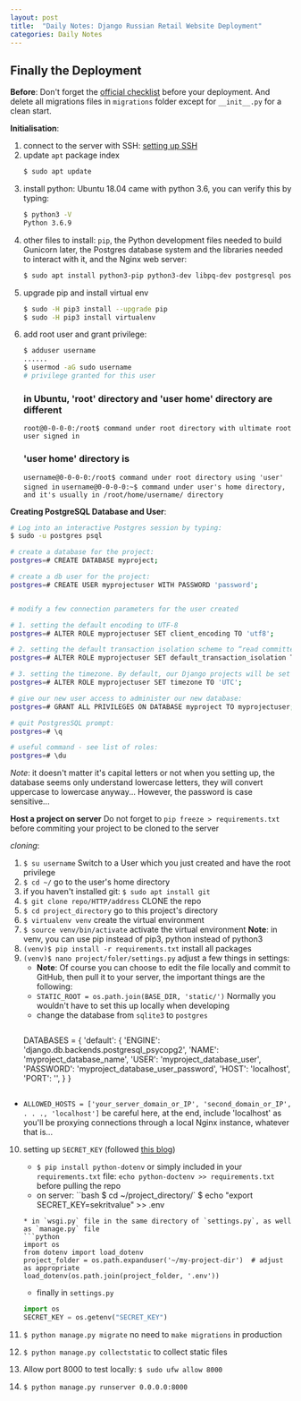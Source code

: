 ```yaml
---
layout: post
title:  "Daily Notes: Django Russian Retail Website Deployment"
categories: Daily Notes
---
```


## Finally the Deployment
**Before**:
	Don't forget the [official checklist](https://docs.djangoproject.com/en/3.0/howto/deployment/checklist/) before your deployment. And delete all migrations files in `migrations` folder except for `__init__.py` for a clean start.

**Initialisation**:

1. connect to the server with SSH: [setting up SSH](https://serversforhackers.com/c/configuring-ssh-locally)
2. update `apt` package index
	```bash
	$ sudo apt update
	```
3. install python: Ubuntu 18.04 came with python 3.6, you can verify this by typing:
	```bash
    $ python3 -V
    Python 3.6.9
	```
4. other files to install: `pip`, the Python development files needed to build Gunicorn later, the Postgres database system and the libraries needed to interact with it, and the Nginx web server:
	```bash
	$ sudo apt install python3-pip python3-dev libpq-dev postgresql postgresql-contrib nginx curl
	```
5. upgrade pip and install virtual env
	```bash
	$ sudo -H pip3 install --upgrade pip
	$ sudo -H pip3 install virtualenv
	```
6. add root user and grant privilege:
	```bash
	$ adduser username
	......
	$ usermod -aG sudo username
	# privilege granted for this user
	```
	### in Ubuntu, 'root' directory and 'user home' directory are different
    `root@0-0-0-0:/root$ command under root directory with ultimate root user signed in`
	### 'user home' directory is 
    `username@0-0-0-0:/root$ command under root directory using 'user' signed in`
    `username@0-0-0-0:~$ command under user's home directory, and it's usually in /root/home/username/ directory`



**Creating PostgreSQL Database and User**:  

```bash
# Log into an interactive Postgres session by typing:
$ sudo -u postgres psql

# create a database for the project:
postgres=# CREATE DATABASE myproject;

# create a db user for the project:
postgres=# CREATE USER myprojectuser WITH PASSWORD 'password';


# modify a few connection parameters for the user created

# 1. setting the default encoding to UTF-8
postgres=# ALTER ROLE myprojectuser SET client_encoding TO 'utf8';

# 2. setting the default transaction isolation scheme to “read committed”, which blocks reads from uncommitted transactions
postgres=# ALTER ROLE myprojectuser SET default_transaction_isolation TO 'read committed';

# 3. setting the timezone. By default, our Django projects will be set to use UTC
postgres=# ALTER ROLE myprojectuser SET timezone TO 'UTC';

# give our new user access to administer our new database:
postgres=# GRANT ALL PRIVILEGES ON DATABASE myproject TO myprojectuser;

# quit PostgresSQL prompt:
postgres=# \q

# useful command - see list of roles:
postgres=# \du
```
*Note*: it doesn't matter it's capital letters or not when you setting up, the database seems only understand lowercase letters, they will convert uppercase to lowercase anyway... However, the password is case sensitive...

**Host a project on server**
Do not forget to `pip freeze > requirements.txt` before commiting your project to be cloned to the server

*cloning*:

1. `$ su username` Switch to a User which you just created and have the root privilege
2. `$ cd ~/` go to the user's home directory
3. if you haven't installed git: `$ sudo apt install git`
4. `$ git clone repo/HTTP/address` CLONE the repo
5. `$ cd project_directory` go to this project's directory
6. `$ virtualenv venv` create the virtual environment
7. `$ source venv/bin/activate` activate the virtual environment
	**Note**: in venv, you can use pip instead of pip3, python instead of python3
8. `(venv)$ pip install -r requirements.txt` install all packages
9. `(venv)$ nano project/foler/settings.py` adjust a few things in settings:
	* **Note**: Of course you can choose to edit the file locally and commit to GitHub, then pull it to your server, the important things are the following:
	* `STATIC_ROOT = os.path.join(BASE_DIR, 'static/')` Normally you wouldn't have to set this up locally when developing
	* change the database from `sqlite3` to `postgres`
		```python
    DATABASES = {
        'default': {
            'ENGINE': 'django.db.backends.postgresql_psycopg2',
            'NAME': 'myproject_database_name',
            'USER': 'myproject_database_user',
            'PASSWORD': 'myproject_database_user_password',
            'HOST': 'localhost',
            'PORT': '',
        }
    }
   	```
  * `ALLOWED_HOSTS = ['your_server_domain_or_IP', 'second_domain_or_IP', . . ., 'localhost']` be careful here, at the end, include 'localhost' as you'll be proxying connections through a local Nginx instance, whatever that is...

10. setting up `SECRET_KEY` (followed [this blog](https://help.pythonanywhere.com/pages/environment-variables-for-web-apps/))
	* `$ pip install python-dotenv` or simply included in your `requirements.txt` file: `echo python-doctenv >> requirements.txt` before pulling the repo
	* on server: 
	``bash
	$ cd ~/project_directory/`
	$ echo "export SECRET_KEY=sekritvalue" >> .env
	```
	* in `wsgi.py` file in the same directory of `settings.py`, as well as `manage.py` file
	​```python
	import os
	from dotenv import load_dotenv
	project_folder = os.path.expanduser('~/my-project-dir')  # adjust as appropriate
	load_dotenv(os.path.join(project_folder, '.env'))
	```
	* finally in `settings.py`
	```python
	import os
	SECRET_KEY = os.getenv("SECRET_KEY")
	```
	
11. `$ python manage.py migrate` no need to `make migrations` in production

12. `$ python manage.py collectstatic` to collect static files

13. Allow port 8000 to test locally: `$ sudo ufw allow 8000`

14. `$ python manage.py runserver 0.0.0.0:8000`















  ```

  ```